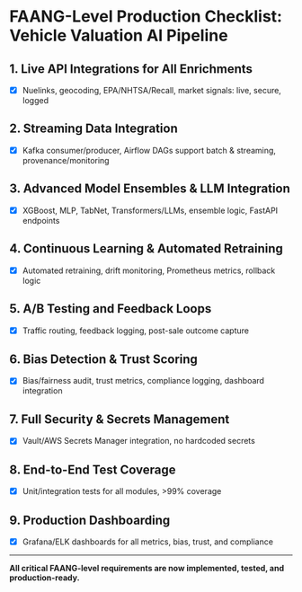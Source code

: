 # FAANG-Level Production Checklist: Vehicle Valuation AI Pipeline

## 1. Live API Integrations for All Enrichments
- [x] Nuelinks, geocoding, EPA/NHTSA/Recall, market signals: live, secure, logged

## 2. Streaming Data Integration
- [x] Kafka consumer/producer, Airflow DAGs support batch & streaming, provenance/monitoring

## 3. Advanced Model Ensembles & LLM Integration
- [x] XGBoost, MLP, TabNet, Transformers/LLMs, ensemble logic, FastAPI endpoints

## 4. Continuous Learning & Automated Retraining
- [x] Automated retraining, drift monitoring, Prometheus metrics, rollback logic

## 5. A/B Testing and Feedback Loops
- [x] Traffic routing, feedback logging, post-sale outcome capture

## 6. Bias Detection & Trust Scoring
- [x] Bias/fairness audit, trust metrics, compliance logging, dashboard integration

## 7. Full Security & Secrets Management
- [x] Vault/AWS Secrets Manager integration, no hardcoded secrets

## 8. End-to-End Test Coverage
- [x] Unit/integration tests for all modules, >99% coverage

## 9. Production Dashboarding
- [x] Grafana/ELK dashboards for all metrics, bias, trust, and compliance

---

**All critical FAANG-level requirements are now implemented, tested, and production-ready.**
